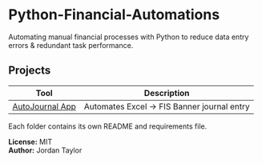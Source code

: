 # Python-Financial-Automations
Automating manual financial processes with Python to reduce data entry errors &amp; redundant task performance.

## Projects
| Tool | Description |
|------|--------------|
| [AutoJournal App](./AutoJournal_app/README.md) | Automates Excel → FIS Banner journal entry |

Each folder contains its own README and requirements file.

**License:** MIT  
**Author:** Jordan Taylor

